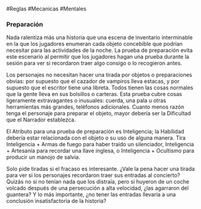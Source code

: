 #Reglas #Mecanicas #Mentales 

### Preparación

Nada ralentiza más una historia que una escena de inventario interminable en la que los jugadores enumeran cada objeto concebible que podrían necesitar para las actividades de la noche. La prueba de preparación evita este escenario al permitir que los jugadores hagan una prueba durante la sesión para ver si recordaron traer algo consigo o lo recogieron antes.

Los personajes no necesitan hacer una tirada por objetos o preparaciones obvias: por supuesto que el cazador de vampiros lleva estacas, y por supuesto que el escritor tiene una libreta. Todos tienen las cosas normales que la gente lleva en sus bolsillos o carteras. Esta prueba cubre cosas ligeramente extravagantes o inusuales: cuerda, una pala u otras herramientas más grandes, teléfonos adicionales. Cuanto menos razón tenga el personaje para preparar el objeto, mayor debería ser la Dificultad que el Narrador establezca.

El Atributo para una prueba de preparación es Inteligencia; la Habilidad debería estar relacionada con el objeto o su uso de alguna manera. Tira Inteligencia + Armas de fuego para haber traído un silenciador, Inteligencia + Artesanía para recordar una llave inglesa, o Inteligencia + Ocultismo para producir un manojo de salvia.

Solo pide tiradas si el fracaso es interesante. ¿Vale la pena hacer una tirada para ver si los personajes recordaron traer sus entradas al concierto? Quizás no si no tenían nada que los distraía, pero si huyeron de un coche volcado después de una persecución a alta velocidad, ¿las agarraron del guantera? Y lo más importante, ¿no tener las entradas llevaría a una conclusión insatisfactoria de la historia?